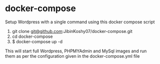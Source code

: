 # docker-compose
Setup Wordpress with a single command using this docker compose script

1. git clone git@github.com:JibinKoshy07/docker-compose.git
2. cd docker-compose
3. $ docker-compose up -d

This will start full Wordpress, PHPMYAdmin and MySql images and run them as per the configuration given in the docker-compose.yml file
